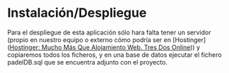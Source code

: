 # Instalación/Despliegue

Para el despliegue de esta aplicación sólo hara falta tener un servidor (propio en nuestro equipo o externo cómo podría ser en [Hostinger]([Hostinger: Mucho Más Que Alojamiento Web. Tres Dos Online](https://www.googleadservices.com/pagead/aclk?sa=L&ai=DChcSEwir0rOq0Z7_AhUkn2gJHRhVBLMYABABGgJ3Zg&ae=2&ohost=www.google.com&cid=CAESbOD2hcGhyHN_qAo7j4hGbmtJ-RA7ETDAs4kWERSdW97D4dx8QkHM_WOkQitrwjWLzHsdes2HFKHpisoyiIuQEUvR1LRO1tRF4EygGJvc-4rthsNNCjY84TfcM0h0A07HXNOwsUN5YsvgzB4BGw&sig=AOD64_3HNq0MfXm7ML4qra12OFGsjr0X9w&q&adurl&ved=2ahUKEwj6n66q0Z7_AhVfZaQEHWIhCfcQ0Qx6BAgIEAE))) y copiaremos todos los ficheros, y en una base de datos ejecutar el fichero padelDB.sql que se encuentra adjunto con el proyecto.
